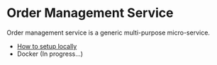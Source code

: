 # Order Management Service


Order management service is a generic multi-purpose micro-service.

* [How to setup locally](./docs/setup.md)
* Docker (In progress...)

